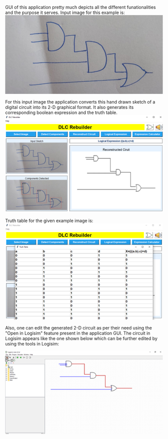 GUI of this application pretty much depicts all the different funationalities and the purpose it serves. Input image for this example is:
![](IMG_20200506_170132.jpg)

For this input image the application converts this hand drawn sketch of a digital circuit into its 2-D graphical format. It also generates its corresponding boolean expression and the truth table.
![](gui.png)

Truth table for the given example image is:
![](expression%20calci.png)

Also, one can edit the generated 2-D circuit as per their need using the "Open in Logisim" feature present in the application GUI. The circuit in Logisim appears like the one shown below which can be further edited by using the tools in Logisim:

![](circuit_logisim.png)

